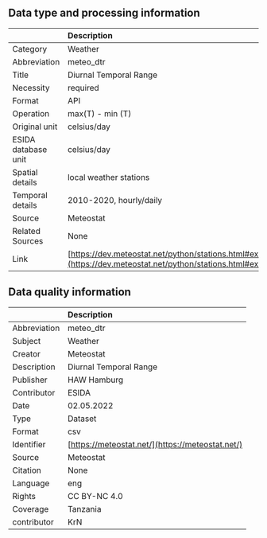 ## Data type and processing information 

|                     | Description                                                                                                      |
|:--------------------|:-----------------------------------------------------------------------------------------------------------------|
| Category            | Weather                                                                                                          |
| Abbreviation        | meteo_dtr                                                                                                        |
| Title               | Diurnal Temporal Range                                                                                           |
| Necessity           | required                                                                                                         |
| Format              | API                                                                                                              |
| Operation           | max(T) - min (T)                                                                                                 |
| Original unit       | celsius/day                                                                                                      |
| ESIDA database unit | celsius/day                                                                                                      |
| Spatial details     | local weather stations                                                                                           |
| Temporal details    | 2010-2020, hourly/daily                                                                                          |
| Source              | Meteostat                                                                                                        |
| Related Sources     | None                                                                                                             |
| Link                | [https://dev.meteostat.net/python/stations.html#example](https://dev.meteostat.net/python/stations.html#example) |

## Data quality information 

|              | Description                                      |
|:-------------|:-------------------------------------------------|
| Abbreviation | meteo_dtr                                        |
| Subject      | Weather                                          |
| Creator      | Meteostat                                        |
| Description  | Diurnal Temporal Range                           |
| Publisher    | HAW Hamburg                                      |
| Contributor  | ESIDA                                            |
| Date         | 02.05.2022                                       |
| Type         | Dataset                                          |
| Format       | csv                                              |
| Identifier   | [https://meteostat.net/](https://meteostat.net/) |
| Source       | Meteostat                                        |
| Citation     | None                                             |
| Language     | eng                                              |
| Rights       | CC BY-NC 4.0                                     |
| Coverage     | Tanzania                                         |
| contributor  | KrN                                              |